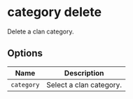# category delete

Delete a clan category.

## Options

| Name       | Description             |
| ---------- | ----------------------- |
| `category` | Select a clan category. |
